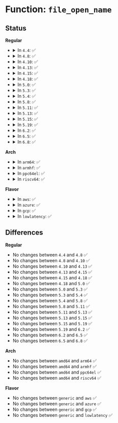 # Function: <code>file_open_name</code>

## Status
<b>Regular</b>
<ul>
<li>
<details>
<summary>In <code>4.4</code>: ✅</summary>

```c
struct file *file_open_name(struct filename *name, int flags, umode_t mode);
```

**Collision:** Unique Global

**Inline:** No

**Transformation:** False

**Instances:**

```
In fs/open.c (ffffffff8120b4f0)
Location: fs/open.c:971
Inline: False
Direct callers:
  - kernel/acct.c:SyS_acct
  - mm/swapfile.c:SyS_swapoff
  - mm/swapfile.c:SyS_swapon
  - fs/open.c:filp_open
```
**Symbols:**

```
ffffffff8120b4f0-ffffffff8120b63d: file_open_name (STB_GLOBAL)
```
</details>
</li>
<li>
<details>
<summary>In <code>4.8</code>: ✅</summary>

```c
struct file *file_open_name(struct filename *name, int flags, umode_t mode);
```

**Collision:** Unique Global

**Inline:** No

**Transformation:** False

**Instances:**

```
In fs/open.c (ffffffff81231230)
Location: fs/open.c:964
Inline: False
Direct callers:
  - kernel/acct.c:SyS_acct
  - mm/swapfile.c:SyS_swapon
  - mm/swapfile.c:SyS_swapoff
  - fs/open.c:filp_open
```
**Symbols:**

```
ffffffff81231230-ffffffff81231364: file_open_name (STB_GLOBAL)
```
</details>
</li>
<li>
<details>
<summary>In <code>4.10</code>: ✅</summary>

```c
struct file *file_open_name(struct filename *name, int flags, umode_t mode);
```

**Collision:** Unique Global

**Inline:** No

**Transformation:** False

**Instances:**

```
In fs/open.c (ffffffff812437e0)
Location: fs/open.c:981
Inline: False
Direct callers:
  - kernel/acct.c:SyS_acct
  - mm/swapfile.c:SyS_swapon
  - mm/swapfile.c:SyS_swapoff
  - fs/open.c:filp_open
```
**Symbols:**

```
ffffffff812437e0-ffffffff81243914: file_open_name (STB_GLOBAL)
```
</details>
</li>
<li>
<details>
<summary>In <code>4.13</code>: ✅</summary>

```c
struct file *file_open_name(struct filename *name, int flags, umode_t mode);
```

**Collision:** Unique Global

**Inline:** No

**Transformation:** False

**Instances:**

```
In fs/open.c (ffffffff8124ef40)
Location: fs/open.c:987
Inline: False
Direct callers:
  - kernel/acct.c:SyS_acct
  - mm/swapfile.c:SyS_swapon
  - mm/swapfile.c:SyS_swapoff
  - fs/open.c:filp_open
```
**Symbols:**

```
ffffffff8124ef40-ffffffff8124f0b9: file_open_name (STB_GLOBAL)
```
</details>
</li>
<li>
<details>
<summary>In <code>4.15</code>: ✅</summary>

```c
struct file *file_open_name(struct filename *name, int flags, umode_t mode);
```

**Collision:** Unique Global

**Inline:** No

**Transformation:** False

**Instances:**

```
In fs/open.c (ffffffff81270ec0)
Location: fs/open.c:987
Inline: False
Direct callers:
  - kernel/acct.c:SyS_acct
  - mm/swapfile.c:SYSC_swapon
  - mm/swapfile.c:SYSC_swapoff
  - fs/open.c:filp_open
```
**Symbols:**

```
ffffffff81270ec0-ffffffff81271039: file_open_name (STB_GLOBAL)
```
</details>
</li>
<li>
<details>
<summary>In <code>4.18</code>: ✅</summary>

```c
struct file *file_open_name(struct filename *name, int flags, umode_t mode);
```

**Collision:** Unique Global

**Inline:** No

**Transformation:** False

**Instances:**

```
In fs/open.c (ffffffff81296b60)
Location: fs/open.c:1029
Inline: False
Direct callers:
  - kernel/acct.c:acct_on
  - mm/swapfile.c:__do_sys_swapon
  - mm/swapfile.c:__do_sys_swapoff
  - fs/open.c:filp_open
```
**Symbols:**

```
ffffffff81296b60-ffffffff81296c95: file_open_name (STB_GLOBAL)
```
</details>
</li>
<li>
<details>
<summary>In <code>5.0</code>: ✅</summary>

```c
struct file *file_open_name(struct filename *name, int flags, umode_t mode);
```

**Collision:** Unique Global

**Inline:** No

**Transformation:** False

**Instances:**

```
In fs/open.c (ffffffff812ab800)
Location: fs/open.c:1016
Inline: False
Direct callers:
  - kernel/acct.c:acct_on
  - mm/swapfile.c:__do_sys_swapon
  - mm/swapfile.c:__do_sys_swapoff
  - fs/open.c:filp_open
```
**Symbols:**

```
ffffffff812ab800-ffffffff812ab935: file_open_name (STB_GLOBAL)
```
</details>
</li>
<li>
<details>
<summary>In <code>5.3</code>: ✅</summary>

```c
struct file *file_open_name(struct filename *name, int flags, umode_t mode);
```

**Collision:** Unique Global

**Inline:** No

**Transformation:** False

**Instances:**

```
In fs/open.c (ffffffff812c8000)
Location: fs/open.c:1036
Inline: False
Direct callers:
  - kernel/acct.c:acct_on
  - mm/swapfile.c:__do_sys_swapon
  - mm/swapfile.c:__do_sys_swapoff
  - fs/open.c:filp_open
```
**Symbols:**

```
ffffffff812c8000-ffffffff812c813c: file_open_name (STB_GLOBAL)
```
</details>
</li>
<li>
<details>
<summary>In <code>5.4</code>: ✅</summary>

```c
struct file *file_open_name(struct filename *name, int flags, umode_t mode);
```

**Collision:** Unique Global

**Inline:** No

**Transformation:** False

**Instances:**

```
In fs/open.c (ffffffff812d9a10)
Location: fs/open.c:1041
Inline: False
Direct callers:
  - kernel/acct.c:acct_on
  - mm/swapfile.c:__do_sys_swapon
  - mm/swapfile.c:__do_sys_swapoff
  - fs/open.c:filp_open
```
**Symbols:**

```
ffffffff812d9a10-ffffffff812d9b4c: file_open_name (STB_GLOBAL)
```
</details>
</li>
<li>
<details>
<summary>In <code>5.8</code>: ✅</summary>

```c
struct file *file_open_name(struct filename *name, int flags, umode_t mode);
```

**Collision:** Unique Global

**Inline:** No

**Transformation:** False

**Instances:**

```
In fs/open.c (ffffffff813101f0)
Location: fs/open.c:1118
Inline: False
Direct callers:
  - kernel/acct.c:acct_on
  - mm/swapfile.c:__do_sys_swapon
  - mm/swapfile.c:__do_sys_swapoff
  - fs/open.c:filp_open
```
**Symbols:**

```
ffffffff813101f0-ffffffff81310390: file_open_name (STB_GLOBAL)
```
</details>
</li>
<li>
<details>
<summary>In <code>5.11</code>: ✅</summary>

```c
struct file *file_open_name(struct filename *name, int flags, umode_t mode);
```

**Collision:** Unique Global

**Inline:** No

**Transformation:** False

**Instances:**

```
In fs/open.c (ffffffff8131c4b0)
Location: fs/open.c:1111
Inline: False
Direct callers:
  - kernel/acct.c:acct_on
  - mm/swapfile.c:__do_sys_swapon
  - mm/swapfile.c:__do_sys_swapoff
  - fs/open.c:filp_open
```
**Symbols:**

```
ffffffff8131c4b0-ffffffff8131c650: file_open_name (STB_GLOBAL)
```
</details>
</li>
<li>
<details>
<summary>In <code>5.13</code>: ✅</summary>

```c
struct file *file_open_name(struct filename *name, int flags, umode_t mode);
```

**Collision:** Unique Global

**Inline:** No

**Transformation:** False

**Instances:**

```
In fs/open.c (ffffffff81322620)
Location: fs/open.c:1133
Inline: False
Direct callers:
  - kernel/acct.c:acct_on
  - mm/swapfile.c:__do_sys_swapon
  - mm/swapfile.c:__do_sys_swapoff
  - mm/huge_memory.c:split_huge_pages_in_file
  - fs/open.c:filp_open
```
**Symbols:**

```
ffffffff81322620-ffffffff813227be: file_open_name (STB_GLOBAL)
```
</details>
</li>
<li>
<details>
<summary>In <code>5.15</code>: ✅</summary>

```c
struct file *file_open_name(struct filename *name, int flags, umode_t mode);
```

**Collision:** Unique Global

**Inline:** No

**Transformation:** False

**Instances:**

```
In fs/open.c (ffffffff8136fb10)
Location: fs/open.c:1151
Inline: False
Direct callers:
  - kernel/acct.c:acct_on
  - mm/swapfile.c:__do_sys_swapon
  - mm/swapfile.c:__do_sys_swapoff
  - mm/huge_memory.c:split_huge_pages_in_file
  - fs/open.c:filp_open
```
**Symbols:**

```
ffffffff8136fb10-ffffffff8136fcae: file_open_name (STB_GLOBAL)
```
</details>
</li>
<li>
<details>
<summary>In <code>5.19</code>: ✅</summary>

```c
struct file *file_open_name(struct filename *name, int flags, umode_t mode);
```

**Collision:** Unique Global

**Inline:** No

**Transformation:** False

**Instances:**

```
In fs/open.c (ffffffff813ee460)
Location: fs/open.c:1216
Inline: False
Direct callers:
  - kernel/acct.c:acct_on
  - mm/swapfile.c:__do_sys_swapon
  - mm/swapfile.c:__do_sys_swapoff
  - mm/huge_memory.c:split_huge_pages_in_file
  - fs/open.c:filp_open
```
**Symbols:**

```
ffffffff813ee460-ffffffff813ee620: file_open_name (STB_GLOBAL)
```
</details>
</li>
<li>
<details>
<summary>In <code>6.2</code>: ✅</summary>

```c
struct file *file_open_name(struct filename *name, int flags, umode_t mode);
```

**Collision:** Unique Global

**Inline:** No

**Transformation:** False

**Instances:**

```
In fs/open.c (ffffffff81476ca0)
Location: fs/open.c:1248
Inline: False
Direct callers:
  - kernel/acct.c:acct_on
  - mm/swapfile.c:__do_sys_swapon
  - mm/swapfile.c:__do_sys_swapoff
  - mm/huge_memory.c:split_huge_pages_in_file
  - fs/open.c:filp_open
```
**Symbols:**

```
ffffffff81476ca0-ffffffff81476e60: file_open_name (STB_GLOBAL)
```
</details>
</li>
<li>
<details>
<summary>In <code>6.5</code>: ✅</summary>

```c
struct file *file_open_name(struct filename *name, int flags, umode_t mode);
```

**Collision:** Unique Global

**Inline:** No

**Transformation:** False

**Instances:**

```
In fs/open.c (ffffffff814ab620)
Location: fs/open.c:1345
Inline: False
Direct callers:
  - kernel/acct.c:acct_on
  - mm/swapfile.c:__do_sys_swapon
  - mm/swapfile.c:__do_sys_swapoff
  - mm/huge_memory.c:split_huge_pages_in_file
  - fs/open.c:filp_open
```
**Symbols:**

```
ffffffff814ab620-ffffffff814ab7a4: file_open_name (STB_GLOBAL)
```
</details>
</li>
<li>
<details>
<summary>In <code>6.8</code>: ✅</summary>

```c
struct file *file_open_name(struct filename *name, int flags, umode_t mode);
```

**Collision:** Unique Global

**Inline:** No

**Transformation:** False

**Instances:**

```
In fs/open.c (ffffffff814dcac0)
Location: fs/open.c:1342
Inline: False
Direct callers:
  - kernel/acct.c:acct_on
  - mm/swapfile.c:__do_sys_swapon
  - mm/swapfile.c:__do_sys_swapoff
  - mm/huge_memory.c:split_huge_pages_in_file
  - fs/open.c:filp_open
```
**Symbols:**

```
ffffffff814dcac0-ffffffff814dcc44: file_open_name (STB_GLOBAL)
```
</details>
</li>
</ul>
<b>Arch</b>
<ul>
<li>
<details>
<summary>In <code>arm64</code>: ✅</summary>

```c
struct file *file_open_name(struct filename *name, int flags, umode_t mode);
```

**Collision:** Unique Global

**Inline:** No

**Transformation:** False

**Instances:**

```
In fs/open.c (ffff80001037ed70)
Location: fs/open.c:1041
Inline: False
Direct callers:
  - kernel/acct.c:__arm64_sys_acct
  - mm/swapfile.c:__do_sys_swapon
  - mm/swapfile.c:__do_sys_swapoff
  - fs/open.c:filp_open
```
**Symbols:**

```
ffff80001037ed70-ffff80001037eec0: file_open_name (STB_GLOBAL)
```
</details>
</li>
<li>
<details>
<summary>In <code>armhf</code>: ✅</summary>

```c
struct file *file_open_name(struct filename *name, int flags, umode_t mode);
```

**Collision:** Unique Global

**Inline:** No

**Transformation:** False

**Instances:**

```
In fs/open.c (c0569680)
Location: fs/open.c:1041
Inline: False
Direct callers:
  - kernel/acct.c:__se_sys_acct
  - mm/swapfile.c:__do_sys_swapon
  - mm/swapfile.c:__do_sys_swapoff
  - fs/open.c:filp_open
```
**Symbols:**

```
c0569680-c05697d8: file_open_name (STB_GLOBAL)
```
</details>
</li>
<li>
<details>
<summary>In <code>ppc64el</code>: ✅</summary>

```c
struct file *file_open_name(struct filename *name, int flags, umode_t mode);
```

**Collision:** Unique Global

**Inline:** No

**Transformation:** False

**Instances:**

```
In fs/open.c (c000000000474af0)
Location: fs/open.c:1041
Inline: False
Direct callers:
  - kernel/acct.c:__se_sys_acct
  - mm/swapfile.c:__do_sys_swapon
  - mm/swapfile.c:__do_sys_swapoff
  - fs/open.c:filp_open
```
**Symbols:**

```
c000000000474af0-c000000000474ce8: file_open_name (STB_GLOBAL)
```
</details>
</li>
<li>
<details>
<summary>In <code>riscv64</code>: ✅</summary>

```c
struct file *file_open_name(struct filename *name, int flags, umode_t mode);
```

**Collision:** Unique Global

**Inline:** No

**Transformation:** False

**Instances:**

```
In fs/open.c (ffffffe0002549aa)
Location: fs/open.c:1041
Inline: False
Direct callers:
  - kernel/acct.c:__se_sys_acct
  - mm/swapfile.c:__do_sys_swapon
  - mm/swapfile.c:__do_sys_swapoff
  - fs/open.c:filp_open
```
**Symbols:**

```
ffffffe0002549aa-ffffffe000254ad6: file_open_name (STB_GLOBAL)
```
</details>
</li>
</ul>
<b>Flavor</b>
<ul>
<li>
<details>
<summary>In <code>aws</code>: ✅</summary>

```c
struct file *file_open_name(struct filename *name, int flags, umode_t mode);
```

**Collision:** Unique Global

**Inline:** No

**Transformation:** False

**Instances:**

```
In fs/open.c (ffffffff812d1ff0)
Location: fs/open.c:1041
Inline: False
Direct callers:
  - kernel/acct.c:acct_on
  - mm/swapfile.c:__do_sys_swapon
  - mm/swapfile.c:__do_sys_swapoff
  - fs/open.c:filp_open
```
**Symbols:**

```
ffffffff812d1ff0-ffffffff812d212c: file_open_name (STB_GLOBAL)
```
</details>
</li>
<li>
<details>
<summary>In <code>azure</code>: ✅</summary>

```c
struct file *file_open_name(struct filename *name, int flags, umode_t mode);
```

**Collision:** Unique Global

**Inline:** No

**Transformation:** False

**Instances:**

```
In fs/open.c (ffffffff812c2c70)
Location: fs/open.c:1041
Inline: False
Direct callers:
  - kernel/acct.c:acct_on
  - mm/swapfile.c:__do_sys_swapon
  - mm/swapfile.c:__do_sys_swapoff
  - fs/open.c:filp_open
```
**Symbols:**

```
ffffffff812c2c70-ffffffff812c2dac: file_open_name (STB_GLOBAL)
```
</details>
</li>
<li>
<details>
<summary>In <code>gcp</code>: ✅</summary>

```c
struct file *file_open_name(struct filename *name, int flags, umode_t mode);
```

**Collision:** Unique Global

**Inline:** No

**Transformation:** False

**Instances:**

```
In fs/open.c (ffffffff812cfe00)
Location: fs/open.c:1041
Inline: False
Direct callers:
  - kernel/acct.c:acct_on
  - mm/swapfile.c:__do_sys_swapon
  - mm/swapfile.c:__do_sys_swapoff
  - fs/open.c:filp_open
```
**Symbols:**

```
ffffffff812cfe00-ffffffff812cff3c: file_open_name (STB_GLOBAL)
```
</details>
</li>
<li>
<details>
<summary>In <code>lowlatency</code>: ✅</summary>

```c
struct file *file_open_name(struct filename *name, int flags, umode_t mode);
```

**Collision:** Unique Global

**Inline:** No

**Transformation:** False

**Instances:**

```
In fs/open.c (ffffffff812e0c10)
Location: fs/open.c:1041
Inline: False
Direct callers:
  - kernel/acct.c:acct_on
  - mm/swapfile.c:__do_sys_swapon
  - mm/swapfile.c:__do_sys_swapoff
  - fs/open.c:filp_open
```
**Symbols:**

```
ffffffff812e0c10-ffffffff812e0d4c: file_open_name (STB_GLOBAL)
```
</details>
</li>
</ul>

## Differences
<b>Regular</b>
<ul>
<li>
No changes between <code>4.4</code> and <code>4.8</code> ✅
</li>
<li>
No changes between <code>4.8</code> and <code>4.10</code> ✅
</li>
<li>
No changes between <code>4.10</code> and <code>4.13</code> ✅
</li>
<li>
No changes between <code>4.13</code> and <code>4.15</code> ✅
</li>
<li>
No changes between <code>4.15</code> and <code>4.18</code> ✅
</li>
<li>
No changes between <code>4.18</code> and <code>5.0</code> ✅
</li>
<li>
No changes between <code>5.0</code> and <code>5.3</code> ✅
</li>
<li>
No changes between <code>5.3</code> and <code>5.4</code> ✅
</li>
<li>
No changes between <code>5.4</code> and <code>5.8</code> ✅
</li>
<li>
No changes between <code>5.8</code> and <code>5.11</code> ✅
</li>
<li>
No changes between <code>5.11</code> and <code>5.13</code> ✅
</li>
<li>
No changes between <code>5.13</code> and <code>5.15</code> ✅
</li>
<li>
No changes between <code>5.15</code> and <code>5.19</code> ✅
</li>
<li>
No changes between <code>5.19</code> and <code>6.2</code> ✅
</li>
<li>
No changes between <code>6.2</code> and <code>6.5</code> ✅
</li>
<li>
No changes between <code>6.5</code> and <code>6.8</code> ✅
</li>
</ul>
<b>Arch</b>
<ul>
<li>
No changes between <code>amd64</code> and <code>arm64</code> ✅
</li>
<li>
No changes between <code>amd64</code> and <code>armhf</code> ✅
</li>
<li>
No changes between <code>amd64</code> and <code>ppc64el</code> ✅
</li>
<li>
No changes between <code>amd64</code> and <code>riscv64</code> ✅
</li>
</ul>
<b>Flavor</b>
<ul>
<li>
No changes between <code>generic</code> and <code>aws</code> ✅
</li>
<li>
No changes between <code>generic</code> and <code>azure</code> ✅
</li>
<li>
No changes between <code>generic</code> and <code>gcp</code> ✅
</li>
<li>
No changes between <code>generic</code> and <code>lowlatency</code> ✅
</li>
</ul>
